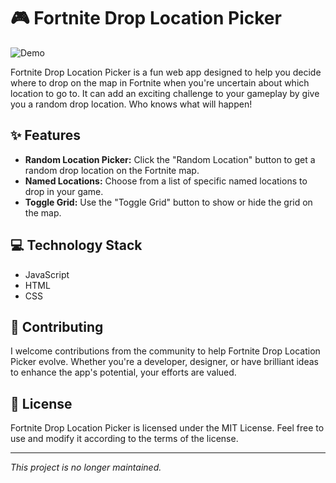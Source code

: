 # :video_game: Fortnite Drop Location Picker

![Demo](Snapshot_RandomLocationPicker.gif)

Fortnite Drop Location Picker is a fun web app designed to help you decide where to drop on the map in Fortnite when you're uncertain about which location to go to. It can add an exciting challenge to your gameplay by give you a random drop location. Who knows what will happen! 

## :sparkles: Features

- **Random Location Picker:** Click the "Random Location" button to get a random drop location on the Fortnite map.
- **Named Locations:** Choose from a list of specific named locations to drop in your game.
- **Toggle Grid:** Use the "Toggle Grid" button to show or hide the grid on the map.

## :computer: Technology Stack

- JavaScript
- HTML
- CSS

## :raised_hands: Contributing

I welcome contributions from the community to help Fortnite Drop Location Picker evolve. Whether you're a developer, designer, or have brilliant ideas to enhance the app's potential, your efforts are valued.

## :page_facing_up: License

Fortnite Drop Location Picker is licensed under the MIT License. Feel free to use and modify it according to the terms of the license.

---
*This project is no longer maintained.*

